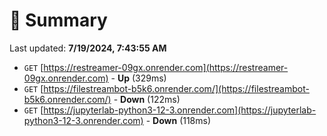 # 📖 Summary
Last updated: **7/19/2024, 7:43:55 AM**

- `GET` [https://restreamer-09gx.onrender.com](https://restreamer-09gx.onrender.com) - **Up** (329ms)
- `GET` [https://filestreambot-b5k6.onrender.com/](https://filestreambot-b5k6.onrender.com/) - **Down** (122ms)
- `GET` [https://jupyterlab-python3-12-3.onrender.com](https://jupyterlab-python3-12-3.onrender.com) - **Down** (118ms)
